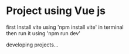 # Project using Vue js

first Install vite using 'npm install vite' in terminal <br> then run it using 'npm run dev'

developing projects...
